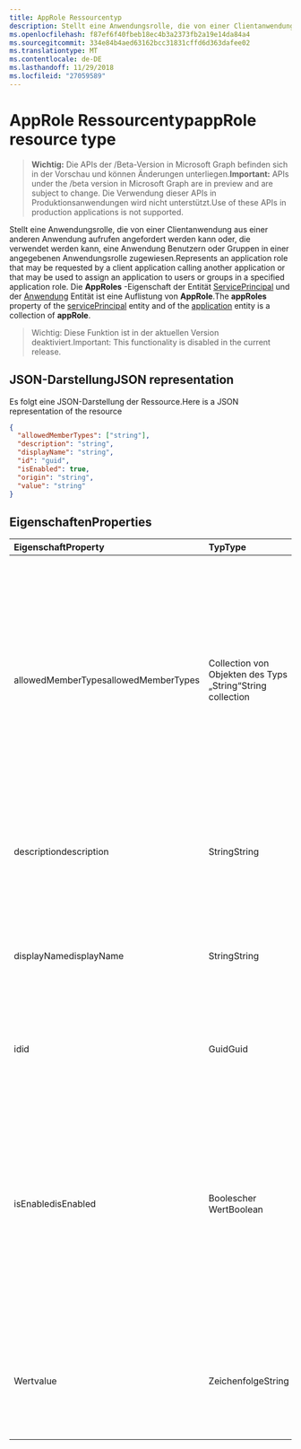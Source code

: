 ```yaml
---
title: AppRole Ressourcentyp
description: Stellt eine Anwendungsrolle, die von einer Clientanwendung aus einer anderen Anwendung aufrufen angefordert werden kann oder, die verwendet werden kann, eine Anwendung Benutzern oder Gruppen in einer angegebenen Anwendungsrolle zugewiesen. Die **AppRoles** -Eigenschaft der Entität ServicePrincipal und der Anwendung Entität ist eine Auflistung von **AppRole**.
ms.openlocfilehash: f87ef6f40fbeb18ec4b3a2373fb2a19e14da84a4
ms.sourcegitcommit: 334e84b4aed63162bcc31831cffd6d363dafee02
ms.translationtype: MT
ms.contentlocale: de-DE
ms.lasthandoff: 11/29/2018
ms.locfileid: "27059589"
---
```

# <a name="approle-resource-type"></a><span data-ttu-id="3f821-104">AppRole Ressourcentyp</span><span class="sxs-lookup"><span data-stu-id="3f821-104">appRole resource type</span></span>

> <span data-ttu-id="3f821-105">**Wichtig:** Die APIs der /Beta-Version in Microsoft Graph befinden sich in der Vorschau und können Änderungen unterliegen.</span><span class="sxs-lookup"><span data-stu-id="3f821-105">**Important:** APIs under the /beta version in Microsoft Graph are in preview and are subject to change.</span></span> <span data-ttu-id="3f821-106">Die Verwendung dieser APIs in Produktionsanwendungen wird nicht unterstützt.</span><span class="sxs-lookup"><span data-stu-id="3f821-106">Use of these APIs in production applications is not supported.</span></span>

<span data-ttu-id="3f821-107">Stellt eine Anwendungsrolle, die von einer Clientanwendung aus einer anderen Anwendung aufrufen angefordert werden kann oder, die verwendet werden kann, eine Anwendung Benutzern oder Gruppen in einer angegebenen Anwendungsrolle zugewiesen.</span><span class="sxs-lookup"><span data-stu-id="3f821-107">Represents an application role that may be requested by a client application calling another application or that may be used to assign an application to users or groups in a specified application role.</span></span> <span data-ttu-id="3f821-108">Die **AppRoles** -Eigenschaft der Entität [ServicePrincipal](serviceprincipal.md) und der [Anwendung](application.md) Entität ist eine Auflistung von **AppRole**.</span><span class="sxs-lookup"><span data-stu-id="3f821-108">The **appRoles** property of the [servicePrincipal](serviceprincipal.md) entity and of the [application](application.md) entity is a collection of **appRole**.</span></span>

> <span data-ttu-id="3f821-109">Wichtig: Diese Funktion ist in der aktuellen Version deaktiviert.</span><span class="sxs-lookup"><span data-stu-id="3f821-109">Important: This functionality is disabled in the current release.</span></span>

## <a name="json-representation"></a><span data-ttu-id="3f821-110">JSON-Darstellung</span><span class="sxs-lookup"><span data-stu-id="3f821-110">JSON representation</span></span>

<span data-ttu-id="3f821-111">Es folgt eine JSON-Darstellung der Ressource.</span><span class="sxs-lookup"><span data-stu-id="3f821-111">Here is a JSON representation of the resource</span></span>

<!-- {
  "blockType": "resource",
  "optionalProperties": [

  ],
  "@odata.type": "microsoft.graph.approle"
}-->

```json
{
  "allowedMemberTypes": ["string"],
  "description": "string",
  "displayName": "string",
  "id": "guid",
  "isEnabled": true,
  "origin": "string",
  "value": "string"
}

```
## <a name="properties"></a><span data-ttu-id="3f821-112">Eigenschaften</span><span class="sxs-lookup"><span data-stu-id="3f821-112">Properties</span></span>
| <span data-ttu-id="3f821-113">Eigenschaft</span><span class="sxs-lookup"><span data-stu-id="3f821-113">Property</span></span>     | <span data-ttu-id="3f821-114">Typ</span><span class="sxs-lookup"><span data-stu-id="3f821-114">Type</span></span>   |<span data-ttu-id="3f821-115">Beschreibung</span><span class="sxs-lookup"><span data-stu-id="3f821-115">Description</span></span>|
|:---------------|:--------|:----------|
|<span data-ttu-id="3f821-116">allowedMemberTypes</span><span class="sxs-lookup"><span data-stu-id="3f821-116">allowedMemberTypes</span></span>|<span data-ttu-id="3f821-117">Collection von Objekten des Typs „String“</span><span class="sxs-lookup"><span data-stu-id="3f821-117">String collection</span></span>|<span data-ttu-id="3f821-118">Gibt an, ob diese app Rollendefinition zugewiesen werden kann, Benutzer und Gruppen mit der Einstellung auf "Benutzer" oder in andere Anwendungen (, die diese Anwendung in Filterdaemon Service Szenarien zugreifen) mit der Einstellung auf "Application" oder beide.</span><span class="sxs-lookup"><span data-stu-id="3f821-118">Specifies whether this app role definition can be assigned to users and groups by setting to “User”, or to other applications (that are accessing this application in daemon service scenarios) by setting to “Application”, or to both.</span></span>|
|<span data-ttu-id="3f821-119">description</span><span class="sxs-lookup"><span data-stu-id="3f821-119">description</span></span>|<span data-ttu-id="3f821-120">String</span><span class="sxs-lookup"><span data-stu-id="3f821-120">String</span></span>|<span data-ttu-id="3f821-121">Berechtigung Hilfetext, die in die Zuordnung der Admin-app angezeigt wird und die Erfahrungen stimmen.</span><span class="sxs-lookup"><span data-stu-id="3f821-121">Permission help text that appears in the admin app assignment and consent experiences.</span></span>|
|<span data-ttu-id="3f821-122">displayName</span><span class="sxs-lookup"><span data-stu-id="3f821-122">displayName</span></span>|<span data-ttu-id="3f821-123">String</span><span class="sxs-lookup"><span data-stu-id="3f821-123">String</span></span>|<span data-ttu-id="3f821-124">Der Anzeigename für die Berechtigung, die in der Admin Zustimmung und app-Zuordnung Erfahrungen angezeigt wird.</span><span class="sxs-lookup"><span data-stu-id="3f821-124">Display name for the permission that appears in the admin consent and app assignment experiences.</span></span>|
|<span data-ttu-id="3f821-125">id</span><span class="sxs-lookup"><span data-stu-id="3f821-125">id</span></span>|<span data-ttu-id="3f821-126">Guid</span><span class="sxs-lookup"><span data-stu-id="3f821-126">Guid</span></span>|<span data-ttu-id="3f821-127">Eindeutiger Rollenbezeichner innerhalb der **AppRoles** -Auflistung.</span><span class="sxs-lookup"><span data-stu-id="3f821-127">Unique role identifier inside the **appRoles** collection.</span></span>|
|<span data-ttu-id="3f821-128">isEnabled</span><span class="sxs-lookup"><span data-stu-id="3f821-128">isEnabled</span></span>|<span data-ttu-id="3f821-129">Boolescher Wert</span><span class="sxs-lookup"><span data-stu-id="3f821-129">Boolean</span></span>|<span data-ttu-id="3f821-130">Beim Erstellen oder Aktualisieren einer Rollendefinition, muss dies auf **true** festgelegt werden (die Standardeinstellung ist).</span><span class="sxs-lookup"><span data-stu-id="3f821-130">When creating or updating a role definition, this must be set to **true** (which is the default).</span></span> <span data-ttu-id="3f821-131">Um eine Rolle zu löschen, muss dieser zunächst auf **false**festgelegt werden.</span><span class="sxs-lookup"><span data-stu-id="3f821-131">To delete a role, this must first be set to **false**.</span></span>  <span data-ttu-id="3f821-132">An dieser Stelle kann diese Rolle im Gespräch nachfolgende entfernt werden.</span><span class="sxs-lookup"><span data-stu-id="3f821-132">At that point, in a subsequent call, this role may be removed.</span></span>|
|<span data-ttu-id="3f821-133">Wert</span><span class="sxs-lookup"><span data-stu-id="3f821-133">value</span></span>|<span data-ttu-id="3f821-134">Zeichenfolge</span><span class="sxs-lookup"><span data-stu-id="3f821-134">String</span></span>|<span data-ttu-id="3f821-135">Gibt den Wert des Anspruchs Rollen, die die Anwendung erwarten in die Authentifizierung und Zugriffsteuerung Token an.</span><span class="sxs-lookup"><span data-stu-id="3f821-135">Specifies the value of the roles claim that the application should expect in the authentication and access tokens.</span></span>|

<!-- uuid: 8fcb5dbc-d5aa-4681-8e31-b001d5168d79
2015-10-25 14:57:30 UTC -->
<!-- {
  "type": "#page.annotation",
  "description": "appRole resource",
  "keywords": "",
  "section": "documentation",
  "tocPath": ""
}-->